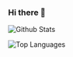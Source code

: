 ### Hi there 👋

<!--
**Crspy2/Crspy2** is a ✨ _special_ ✨ repository because its `README.md` (this file) appears on your GitHub profile.

Here are some ideas to get you started:

- 🔭 I’m currently working on ...
- 🌱 I’m currently learning ...
- 👯 I’m looking to collaborate on ...
- 🤔 I’m looking for help with ...
- 💬 Ask me about ...
- 📫 How to reach me: ...
- 😄 Pronouns: ...
- ⚡ Fun fact: ...
-->
![Github Stats](https://github-readme-stats.vercel.app/api?username=crspy2&show_icons=true&theme=dark)

![Top Languages](https://github-readme-stats.vercel.app/api/top-langs/?username=crspy2&layout=compact&theme=dark&hide_border=true)
